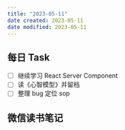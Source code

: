 ```yaml
---
title: "2023-05-11"
date created: 2023-05-11
date modified: 2023-05-11
---
```


## 每日 Task

- [ ] 继续学习 React Server Component
- [ ] 读《心智模型》并留档
- [ ] 整理 bug 定位 sop

## 微信读书笔记

<!-- start of weread -->

<!-- end of weread -->

